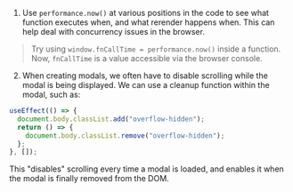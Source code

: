 1. Use `performance.now()` at various positions in the code to see what function executes when, and what rerender happens when. This can help deal with concurrency issues in the browser.

> Try using `window.fnCallTime = performance.now()` inside a function. Now, `fnCallTime` is a value accessible via the browser console.

2. When creating modals, we often have to disable scrolling while the modal is being displayed. We can use a cleanup function within the modal, such as:

```js
useEffect(() => {
  document.body.classList.add("overflow-hidden");
  return () => {
    document.body.classList.remove("overflow-hidden");
  };
}, []);
```

This "disables" scrolling every time a modal is loaded, and enables it when the modal is finally removed from the DOM.
